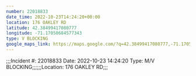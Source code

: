 ```yaml
---
number: 22018833
date_time: 2022-10-23T14:24:20+00:00
location: 176 OAKLEY RD
latitude: 42.38499417080777
longitude: -71.17050684577343
type: V BLOCKING
google_maps_link: https://maps.google.com/?q=42.38499417080777,-71.17050684577343
---
```


;;;Incident #: 22018833  Date: 2022-10-23 14:24:20   Type: M/V BLOCKING;;;;;;Location: 176 OAKLEY RD;;;
